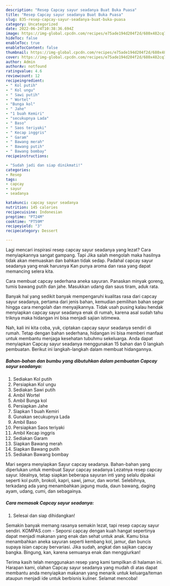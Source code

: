```yaml
---
description: "Resep Capcay sayur seadanya Buat Buka Puasa"
title: "Resep Capcay sayur seadanya Buat Buka Puasa"
slug: 835-resep-capcay-sayur-seadanya-buat-buka-puasa
category: Uncategorized
date: 2022-06-24T10:38:36.694Z
image: https://img-global.cpcdn.com/recipes/e75ade194d204f2d/680x482cq70/capcay-sayur-seadanya-foto-resep-utama.jpg
hideToc: false
enableToc: true
enableTocContent: false
thumbnail: https://img-global.cpcdn.com/recipes/e75ade194d204f2d/680x482cq70/capcay-sayur-seadanya-foto-resep-utama.jpg
cover: https://img-global.cpcdn.com/recipes/e75ade194d204f2d/680x482cq70/capcay-sayur-seadanya-foto-resep-utama.jpg
author: Admin
authorAv: notfound
ratingvalue: 4.6
reviewcount: 12
recipeingredient:
- " Kol putih"
- " Kol ungu"
- " Sawi putih"
- " Wortel"
- "Bunga kol"
- " Jahe"
- "1 buah Kemiri"
- "secukupnya Lada"
- " Baso"
- " Saos teriyaki"
- " Kecap inggris"
- " Garam"
- " Bawang merah"
- " Bawang putih"
- " Bawang bombay"
recipeinstructions:

- "Sudah jadi dan siap dinikmati!"
categories:
- Resep
tags:
- capcay
- sayur
- seadanya

katakunci: capcay sayur seadanya 
nutrition: 145 calories
recipecuisine: Indonesian
preptime: "PT24M"
cooktime: "PT59M"
recipeyield: "3"
recipecategory: Dessert

---
```



Lagi mencari inspirasi resep capcay sayur seadanya yang lezat? Cara menyiapkannya sangat gampang. Tapi Jika salah mengolah maka hasilnya tidak akan memuaskan dan bahkan tidak sedap. Padahal capcay sayur seadanya yang enak harusnya Kan punya aroma dan rasa yang dapat memancing selera kita.


Cara membuat capcay sederhana aneka sayuran. Panaskan minyak goreng, tumis bawang putih dan jahe. Masukkan udang dan saus tiram, aduk rata.

Banyak hal yang sedikit banyak mempengaruhi kualitas rasa dari capcay sayur seadanya, pertama dari jenis bahan, kemudian pemilihan bahan segar hingga cara mengolah dan menyajikannya. Tidak usah pusing kalau hendak menyiapkan capcay sayur seadanya enak di rumah, karena asal sudah tahu triknya maka hidangan ini bisa menjadi sajian istimewa.


Nah, kali ini kita coba, yuk, ciptakan capcay sayur seadanya sendiri di rumah. Tetap dengan bahan sederhana, hidangan ini bisa memberi manfaat untuk membantu menjaga kesehatan tubuhmu sekeluarga. Anda dapat menyiapkan Capcay sayur seadanya menggunakan 15 bahan dan 0 langkah pembuatan. Berikut ini langkah-langkah dalam membuat hidangannya.

<!--inarticleads1-->

##### Bahan-bahan dan bumbu yang dibutuhkan dalam pembuatan Capcay sayur seadanya:

1. Sediakan  Kol putih
1. Persiapkan  Kol ungu
1. Sediakan  Sawi putih
1. Ambil  Wortel
1. Ambil Bunga kol
1. Persiapkan  Jahe
1. Siapkan 1 buah Kemiri
1. Gunakan secukupnya Lada
1. Ambil  Baso
1. Persiapkan  Saos teriyaki
1. Ambil  Kecap inggris
1. Sediakan  Garam
1. Siapkan  Bawang merah
1. Siapkan  Bawang putih
1. Sediakan  Bawang bombay


Mari segera menyiapkan Sayur capcay seadanya. Bahan-bahan yang diperlukan untuk membuat Sayur capcay seadanya Lezatnya resep capcay sayur. Idealnya, tetap siapkan beberapa sayuran inti yang selalu dipakai seperti kol putih, brokoli, kapri, sawi, jamur, dan wortel. Selebihnya, terkadang ada yang menambahkan jagung muda, daun bawang, daging ayam, udang, cumi, dan sebagainya. 

<!--inarticleads2-->

##### Cara memasak Capcay sayur seadanya:


1. Selesai dan siap dihidangkan!

Semakin banyak memang rasanya semakin lezat, tapi resep capcay sayur sendiri. KOMPAS.com - Seporsi capcay dengan kuah hangat sepertinya dapat menjadi makanan yang enak dan sehat untuk anak. Kamu bisa menambahkan aneka sayuran seperti kembang kol, jamur, dan buncis supaya isian capcay bervariasi. Jika sudah, angkat dan sajikan capcay bangka. Bingung, kan, karena semuanya enak dan menggiurkan! 

Terima kasih telah menggunakan resep yang kami tampilkan di halaman ini. Harapan kami, olahan Capcay sayur seadanya yang mudah di atas dapat membantu anda menyiapkan makanan yang menarik untuk keluarga/teman ataupun menjadi ide untuk berbisnis kuliner. Selamat mencoba!
